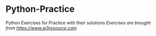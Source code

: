 # Python-Practice
Python Exercises for Practice with their solutions
*Exercises are brought from https://www.w3resource.com* 

